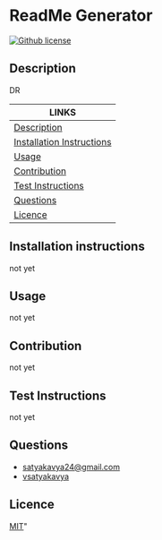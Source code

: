 
# ReadMe Generator 
[![Github license](https://img.shields.io/badge/License-MIT-yellowgreen)](https://choosealicense.com/licenses/MIT/)
  
  ## Description
  DR 

  LINKS | 
  ------------ | 
  [Description](#description) | 
  [Installation Instructions](#installation-instructions) | 
  [Usage](#usage) | 
  [Contribution](#contribution) | 
  [Test Instructions](#test-instructions) | 
  [Questions](#questions) | 
  [Licence](#licence) | 
  

  
 
  ## Installation instructions
  not yet 
  ## Usage
  not yet 
   ## Contribution
   not yet  
  ## Test Instructions
   not yet
  ## Questions
  * satyakavya24@gmail.com
  * [vsatyakavya](https://github.com/vsatyakavya)
  ## Licence
   [MIT](https://choosealicense.com/licenses/MIT/)"
  
  
